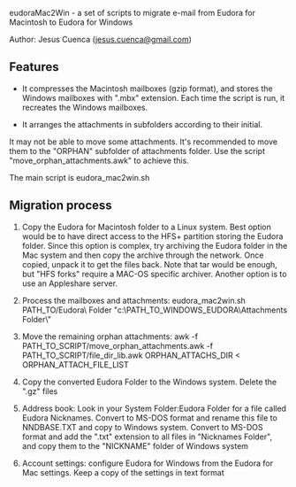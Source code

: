 eudoraMac2Win - a set of scripts to migrate e-mail from Eudora for Macintosh to Eudora for Windows

Author: Jesus Cuenca (jesus.cuenca@gmail.com)

Features
--------

- It compresses the Macintosh mailboxes (gzip format), and stores the Windows mailboxes with ".mbx" extension. Each time the script is run, it recreates the Windows mailboxes.

- It arranges the attachments in subfolders according to their initial.

It may not be able to move some attachments. It's recommended to move them to the "ORPHAN" subfolder of attachments folder. Use the script "move_orphan_attachments.awk" to achieve this.

The main script is eudora_mac2win.sh

Migration process
-----------------

1) Copy the Eudora for Macintosh folder to a Linux system.
Best option would be to have direct access to the HFS+ partition storing the Eudora folder. Since this option is complex, try archiving the Eudora folder in the Mac system and then copy the archive through the network. Once copied, unpack it to get the files back. Note that tar would be enough, but "HFS forks" require a MAC-OS specific archiver. Another option is to use an Appleshare server.

2) Process the mailboxes and attachments:
eudora_mac2win.sh PATH_TO/Eudora\ Folder "c:\\PATH_TO_WINDOWS_EUDORA\\Attachments Folder\\"

3) Move the remaining orphan attachments:
awk -f PATH_TO_SCRIPT/move_orphan_attachments.awk -f PATH_TO_SCRIPT/file_dir_lib.awk ORPHAN_ATTACHS_DIR < ORPHAN_ATTACH_FILE_LIST

4) Copy the converted Eudora Folder to the Windows system. Delete the ".gz" files

5) Address book:
Look in your System Folder:Eudora Folder for a file called Eudora Nicknames.
Convert to MS-DOS format and rename this file to NNDBASE.TXT and copy to Windows system.
Convert to MS-DOS format and add the ".txt" extension to all files in "Nicknames Folder", and copy them to the
"NICKNAME" folder of Windows system

6) Account settings: configure Eudora for Windows from the Eudora for Mac settings. Keep a copy of the settings in text format

